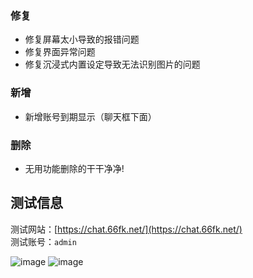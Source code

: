 ### 修复

- 修复屏幕太小导致的报错问题
- 修复界面异常问题
- 修复沉浸式内置设定导致无法识别图片的问题

### 新增

- 新增账号到期显示（聊天框下面）

### 删除

- 无用功能删除的干干净净!

## 测试信息

测试网站：[https://chat.66fk.net/](https://chat.66fk.net/)  
测试账号：`admin`



![image](https://github.com/user-attachments/assets/ac1c08a7-fa11-433b-9267-64ab365ceccf)
![image](https://github.com/user-attachments/assets/e146ac03-663a-4370-87ef-bec7139828de)

